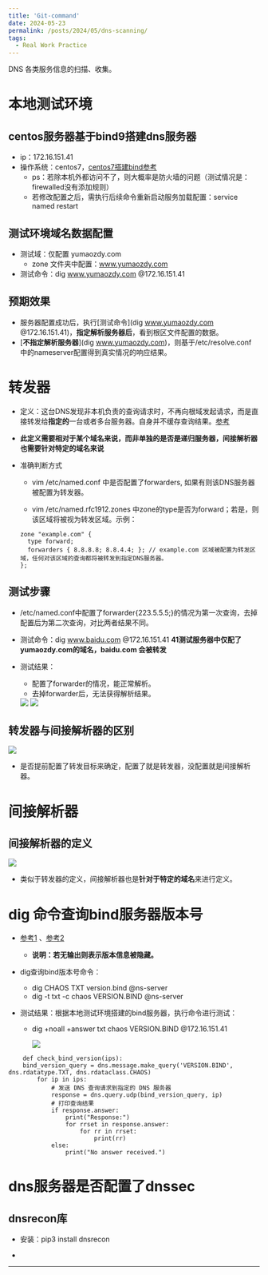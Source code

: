 ```yaml
---
title: 'Git-command'
date: 2024-05-23
permalink: /posts/2024/05/dns-scanning/
tags:
  - Real Work Practice
---
```


DNS 各类服务信息的扫描、收集。

# 本地测试环境

## centos服务器基于bind9搭建dns服务器

* ip：172.16.151.41
* 操作系统：centos7，[centos7搭建bind参考](https://www.kancloud.cn/wenshunbiao/wenshunbiao/871609)
  * ps：若除本机外都访问不了，则大概率是防火墙的问题（测试情况是：firewalled没有添加规则）
  * 若修改配置之后，需执行后续命令重新启动服务加载配置：service named restart 

## 测试环境域名数据配置

* 测试域：仅配置 yumaozdy.com 
  * zone 文件夹中配置：www.yumaozdy.com
* 测试命令：dig www.yumaozdy.com @172.16.151.41

## 预期效果

* 服务器配置成功后，执行[测试命令](dig www.yumaozdy.com @172.16.151.41)，**指定解析服务器后**，看到根区文件配置的数据。
* [**不指定解析服务器**](dig www.yumaozdy.com)，则基于/etc/resolve.conf 中的nameserver配置得到真实情况的响应结果。

# 转发器

* 定义：这台DNS发现非本机负责的查询请求时，不再向根域发起请求，而是直接转发给**指定的**一台或者多台服务器。自身并不缓存查询结果。[参考](https://www.cnblogs.com/kebibuluan/p/15033442.html)
  
* **此定义需要相对于某个域名来说，而非单独的是否是递归服务器，间接解析器也需要针对特定的域名来说**
  
* 准确判断方式

  * vim /etc/named.conf 中是否配置了forwarders, 如果有则该DNS服务器被配置为转发器。

  *  vim /etc/named.rfc1912.zones 中zone的type是否为forward；若是，则该区域将被视为转发区域。示例：

    ```
    zone "example.com" {
      type forward;
      forwarders { 8.8.8.8; 8.8.4.4; }; // example.com 区域被配置为转发区域，任何对该区域的查询都将被转发到指定DNS服务器。
    };
    ```

## 测试步骤

* /etc/named.conf中配置了forwarder{223.5.5.5;}的情况为第一次查询，去掉配置后为第二次查询，对比两者结果不同。

* 测试命令：dig www.baidu.com @172.16.151.41 **41测试服务器中仅配了yumaozdy.com的域名，baidu.com 会被转发**

* 测试结果：

  * 配置了forwarder的情况，能正常解析。
  * 去掉forwarder后，无法获得解析结果。

  <img src="/images/img/bind未配置域名是否配置转发的解析结果.png">

  <img src="/images/img/是否本服务器负责解析的域名测试结果.png">

## 转发器与间接解析器的区别

<img src="/images/img/转发器与间接解析器的区别.png">

* 是否提前配置了转发目标来确定，配置了就是转发器，没配置就是间接解析器。

# 间接解析器

## 间接解析器的定义

<img src="/images/img/间接解析器的定义.png">

* 类似于转发器的定义，间接解析器也是**针对于特定的域名**来进行定义。

# dig 命令查询bind服务器版本号

* [参考1](https://cloud.tencent.com/developer/article/1526792)  、[参考2](https://www.wallcopper.com/network/879.html)

  * **说明：若无输出则表示版本信息被隐藏。**

* dig查询bind版本号命令：

  * dig CHAOS TXT version.bind @ns-server
  * dig -t txt -c chaos VERSION.BIND @ns-server

* 测试结果：根据本地测试环境搭建的bind服务器，执行命令进行测试：

  * dig +noall +answer txt chaos VERSION.BIND @172.16.151.41

    <img src="/images/img/dig查询bind版本结果.png">

```
    def check_bind_version(ips):
    bind_version_query = dns.message.make_query('VERSION.BIND', dns.rdatatype.TXT, dns.rdataclass.CHAOS)
        for ip in ips:
            # 发送 DNS 查询请求到指定的 DNS 服务器
            response = dns.query.udp(bind_version_query, ip)
            # 打印查询结果
            if response.answer:
                print("Response:")
                for rrset in response.answer:
                    for rr in rrset:
                        print(rr)
            else:
                print("No answer received.")
```



# dns服务器是否配置了dnssec

## dnsrecon库

* 安装：pip3 install dnsrecon

* 




------

